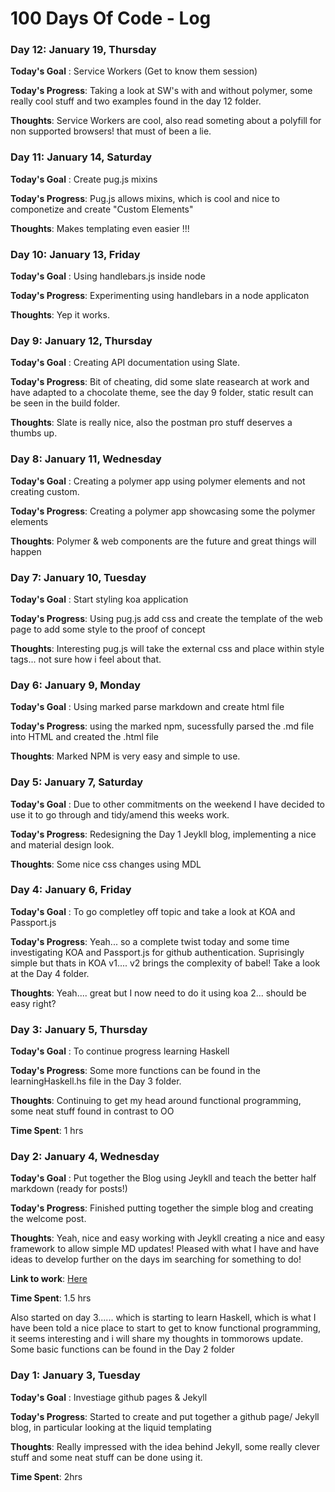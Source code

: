 # 100 Days Of Code - Log

### Day 12: January 19, Thursday

**Today's Goal** : Service Workers (Get to know them session)

**Today's Progress**: Taking a look at SW's with and without polymer, some really cool stuff and two examples found in the day 12 folder.

**Thoughts**: Service Workers are cool, also read someting about a polyfill for non supported browsers! that must of been a lie.


### Day 11: January 14, Saturday

**Today's Goal** : Create pug.js mixins

**Today's Progress**: Pug.js allows mixins, which is cool and nice to componetize and create "Custom Elements"

**Thoughts**: Makes templating even easier !!!


### Day 10: January 13, Friday

**Today's Goal** : Using handlebars.js inside node

**Today's Progress**: Experimenting using handlebars in a node applicaton

**Thoughts**: Yep it works.


### Day 9: January 12, Thursday

**Today's Goal** : Creating API documentation using Slate.

**Today's Progress**: Bit of cheating, did some slate reasearch at work and have adapted to a chocolate theme, see the day 9 folder, static result can be seen in the build folder.

**Thoughts**: Slate is really nice, also the postman pro stuff deserves a thumbs up.


### Day 8: January 11, Wednesday

**Today's Goal** : Creating a polymer app using polymer elements and not creating custom.

**Today's Progress**: Creating a polymer app showcasing some the polymer elements

**Thoughts**: Polymer & web components are the future and great things will happen


### Day 7: January 10, Tuesday

**Today's Goal** : Start styling koa application

**Today's Progress**: Using pug.js add css and create the template of the web page to add some style to the proof of concept

**Thoughts**: Interesting pug.js will take the external css and place within style tags... not sure how i feel about that.


### Day 6: January 9, Monday

**Today's Goal** : Using marked parse markdown and create html file

**Today's Progress**: using the marked npm, sucessfully parsed the .md file into HTML and created the .html file

**Thoughts**: Marked NPM is very easy and simple to use.


### Day 5: January 7, Saturday

**Today's Goal** : Due to other commitments on the weekend I have decided to use it to go through and tidy/amend this weeks work.

**Today's Progress**: Redesigning the Day 1 Jeykll blog, implementing a nice and material design look.

**Thoughts**: Some nice css changes using MDL


### Day 4: January 6, Friday

**Today's Goal** : To go completley off topic and take a look at KOA and Passport.js

**Today's Progress**: Yeah... so a complete twist today and some time investigating KOA and Passport.js for github authentication. Suprisingly simple but thats in KOA v1.... v2 brings the complexity of babel! Take a look at the Day 4 folder.

**Thoughts**: Yeah.... great but I now need to do it using koa 2... should be easy right?


### Day 3: January 5, Thursday

**Today's Goal** : To continue progress learning Haskell

**Today's Progress**: Some more functions can be found in the learningHaskell.hs file in the Day 3 folder.

**Thoughts**: Continuing to get my head around functional programming, some neat stuff found in contrast to OO


**Time Spent**: 1 hrs

### Day 2: January 4, Wednesday

**Today's Goal** : Put together the Blog using Jeykll and teach the better half markdown (ready for posts!)

**Today's Progress**: Finished putting together the simple blog and creating the welcome post.

**Thoughts**: Yeah, nice and easy working with Jeykll creating a nice and easy framework to allow simple MD updates! Pleased with what I have and have ideas to develop further on the days im searching for something to do!

**Link to work**: [Here](https://codebush91.github.io/)

**Time Spent**: 1.5 hrs

Also started on day 3...... which is starting to learn Haskell, which is what I have been told a nice place to start to get to know functional programming, it seems interesting and i will share my thoughts in tommorows update. Some basic functions can be found in the Day 2 folder

### Day 1: January 3, Tuesday

**Today's Goal** : Investiage github pages & Jekyll

**Today's Progress**: Started to create and put together a github page/ Jekyll blog, in particular looking at the liquid templating

**Thoughts**: Really impressed with the idea behind Jekyll, some really clever stuff and some neat stuff can be done using it.

**Time Spent**: 2hrs